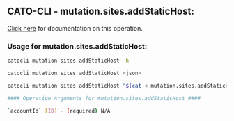 
## CATO-CLI - mutation.sites.addStaticHost:
[Click here](https://api.catonetworks.com/documentation/#mutation-mutation.sites.addStaticHost) for documentation on this operation.

### Usage for mutation.sites.addStaticHost:

```bash
catocli mutation sites addStaticHost -h

catocli mutation sites addStaticHost <json>

catocli mutation sites addStaticHost "$(cat < mutation.sites.addStaticHost.json)"

#### Operation Arguments for mutation.sites.addStaticHost ####

`accountId` [ID] - (required) N/A    
